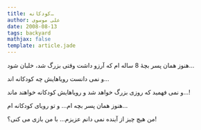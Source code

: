 ```yaml
---
title: کودکانه…
author: علی موسوی
date: 2008-08-13
tags: backyard
mathjax: false
template: article.jade
---
```


هنوز همان پسر بچۀ 8 ساله ام که آرزو داشت وقتی بزرگ شد، خلبان شود…

و نمی دانست رویاهایش چه کودکانه اند…

و نمی فهمید که روزی بزرگ خواهد شد و رویاهایش کودکانه خواهند ماند…!

هنوز همان پسر بچه ام… و تو رویای کودکانه ام…

من هیچ چیز از آینده نمی دانم عزیزم… با من بازی می کنی؟!
